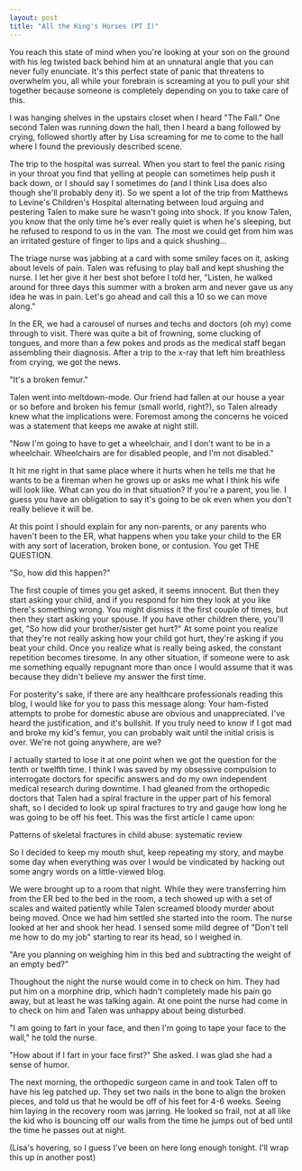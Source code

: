 ```yaml
---
layout: post
title: "All the King's Horses (PT I)"
---
```


You reach this state of mind when you're looking at your son on the ground with his leg twisted back behind him at an unnatural angle that you can never fully enunciate. It's this perfect state of panic that threatens to overwhelm you, all while your forebrain is screaming at you to pull your shit together because someone is completely depending on you to take care of this.

I was hanging shelves in the upstairs closet when I heard "The Fall." One second Talen was running down the hall, then I heard a bang followed by crying, followed shortly after by Lisa screaming for me to come to the hall where I found the previously described scene.

The trip to the hospital was surreal. When you start to feel the panic rising in your throat you find that yelling at people can sometimes help push it back down, or I should say I sometimes do (and I think Lisa does also though she'll probably deny it). So we spent a lot of the trip from Matthews to Levine's Children's Hospital alternating between loud arguing and pestering Talen to make sure he wasn't going into shock. If you know Talen, you know that the only time he's ever really quiet is when he's sleeping, but he refused to respond to us in the van. The most we could get from him was an irritated gesture of finger to lips and a quick shushing... 

The triage nurse was jabbing at a card with some smiley faces on it, asking about levels of pain. Talen was refusing to play ball and kept shushing the nurse. I let her give it her best shot before I told her, "Listen, he walked around for three days this summer with a broken arm and never gave us any idea he was in pain. Let's go ahead and call this a 10 so we can move along."

In the ER, we had a carousel of nurses and techs and doctors (oh my) come through to visit. There was quite a bit of frowning, some clucking of tongues, and more than a few pokes and prods as the medical staff began assembling their diagnosis. After a trip to the x-ray that left him breathless from crying, we got the news.

"It's a broken femur."

Talen went into meltdown-mode. Our friend had fallen at our house a year or so before and broken his femur (small world, right?), so Talen already knew what the implications were. Foremost among the concerns he voiced was a statement that keeps me awake at night still.

"Now I'm going to have to get a wheelchair, and I don't want to be in a wheelchair. Wheelchairs are for disabled people, and I'm not disabled."

It hit me right in that same place where it hurts when he tells me that he wants to be a fireman when he grows up or asks me what I think his wife will look like. What can you do in that situation? If you're a parent, you lie. I guess you have an obligation to say it's going to be ok even when you don't really believe it will be.

 At this point I should explain for any non-parents, or any parents who haven't been to the ER, what happens when you take your child to the ER with any sort of laceration, broken bone, or contusion. You get THE QUESTION.

"So, how did this happen?"

The first couple of times you get asked, it seems innocent. But then they start asking your child, and if you respond for him they look at you like there's something wrong. You might dismiss it the first couple of times, but then they start asking your spouse. If you have other children there, you'll get, "So how did your brother/sister get hurt?" At some point you realize that they're not really asking how your child got hurt, they're asking if you beat your child. Once you realize what is really being asked, the constant repetition becomes tiresome. In any other situation, if someone were to ask me something equally repugnant more than once I would assume that it was because they didn't believe my answer the first time.

For posterity's sake, if there are any healthcare professionals reading this blog, I would like for you to pass this message along: Your ham-fisted attempts to probe for domestic abuse are obvious and unappreciated. I've heard the justification, and it's bullshit. If you truly need to know if I got mad and broke my kid's femur, you can probably wait until the initial crisis is over. We're not going anywhere, are we?

 I actually started to lose it at one point when we got the question for the tenth or twelfth time. I think I was saved by my obsessive compulsion to interrogate doctors for specific answers and do my own independent medical research during downtime. I had gleaned from the orthopedic doctors that Talen had a spiral fracture in the upper part of his femoral shaft, so I decided to look up spiral fractures to try and gauge how long he was going to be off his feet. This was the first article I came upon:

Patterns of skeletal fractures in child abuse: systematic review

So I decided to keep my mouth shut, keep repeating my story, and maybe some day when everything was over I would be vindicated by hacking out some angry words on a little-viewed blog.

We were brought up to a room that night. While they were transferring him from the ER bed to the bed in the room, a tech showed up with a set of scales and waited patiently while Talen screamed bloody murder about being moved. Once we had him settled she started into the room. The nurse looked at her and shook her head. I sensed some mild degree of "Don't tell me how to do my job" starting to rear its head, so I weighed in.

"Are you planning on weighing him in this bed and subtracting the weight of an empty bed?"

Thoughout the night the nurse would come in to check on him. They had put him on a morphine drip, which hadn't completely made his pain go away, but at least he was talking again. At one point the nurse had come in to check on him and Talen was unhappy about being disturbed.

"I am going to fart in your face, and then I'm going to tape your face to the wall," he told the nurse.

"How about if I fart in your face first?" She asked. I was glad she had a sense of humor.

The next morning, the orthopedic surgeon came in and took Talen off to have his leg patched up. They set two nails in the bone to align the broken pieces, and told us that he would be off of his feet for 4-6 weeks. Seeing him laying in the recovery room was jarring. He looked so frail, not at all like the kid who is bouncing off our walls from the time he jumps out of bed until the time he passes out at night.

(Lisa's hovering, so I guess I've been on here long enough tonight. I'll wrap this up in another post)
